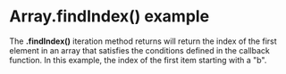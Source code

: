 # Array.findIndex() example

The **.findIndex()** iteration method returns will return the index of the first element in an array that satisfies the conditions defined in the callback function. In this example, the index of the first item starting with a "b".
